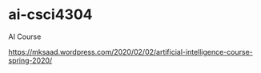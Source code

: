 # ai-csci4304
AI Course 

https://mksaad.wordpress.com/2020/02/02/artificial-intelligence-course-spring-2020/ 


